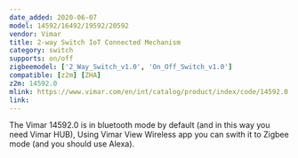 ```yaml
---
date_added: 2020-06-07
model: 14592/16492/19592/20592
vendor: Vimar
title: 2-way Switch IoT Connected Mechanism
category: switch
supports: on/off
zigbeemodel: ['2_Way_Switch_v1.0', 'On_Off_Switch_v1.0']
compatible: [z2m] [ZHA]
z2m: 14592.0
mlink: https://www.vimar.com/en/int/catalog/product/index/code/14592.0
link: 
---
```

The Vimar 14592.0 is in bluetooth mode by default (and in this way you need Vimar HUB),
Using Vimar View Wireless app you can swith it to Zigbee mode (and you should use Alexa).

